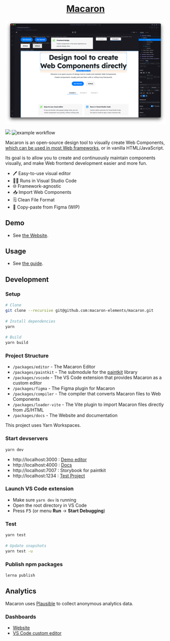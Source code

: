 <h1 align="center"><a href="https://macaron-elements.com">Macaron</a></h1>

![Screenshot](packages/vscode/screenshot.png)

[![](https://vsmarketplacebadge.apphb.com/version/Macaron.macaron-vscode.svg)](https://marketplace.visualstudio.com/items?itemName=Macaron.macaron-vscode) ![example workflow](https://github.com/macaron-elements/macaron/actions/workflows/node.js.yml/badge.svg)

Macaron is an open-source design tool to visually create Web Components, [which can be used in most Web frameworks](https://custom-elements-everywhere.com/), or in vanilla HTML/JavaScript.

Its goal is to allow you to create and continuously maintain components visually, and make Web frontend development easier and more fun.

- :pen: Easy-to-use visual editor
- :technologist: Runs in Visual Studio Code
- :globe_with_meridians: Framework-agnostic
- :inbox_tray: Import Web Components
- :spiral_notepad: Clean File Format
- :art: Copy-paste from Figma (WIP)

## Demo

- See [the Website](https://macaron-elements.com).

## Usage

- See [the guide](https://macaron-elements.com/guide).

## Development

### Setup

```bash
# Clone
git clone --recursive git@github.com:macaron-elements/macaron.git

# Install dependencies
yarn

# Build
yarn build
```

### Project Structure

- `/packages/editor` - The Macaron Editor
- `/packages/paintkit` - The submodule for the [paintkit](https://github.com/seanchas116/paintkit) library
- `/packages/vscode` - The VS Code extension that provides Macaron as a custom editor
- `/packages/figma` - The Figma plugin for Macaron
- `/packages/compiler` - The compiler that converts Macaron files to Web Components
- `/packages/loader-vite` - The Vite plugin to import Macaron files directly from JS/HTML
- `/packages/docs` - The Website and documentation

This project uses Yarn Workspaces.

### Start devservers

```bash
yarn dev
```

- http://localhost:3000 : [Demo editor](/packages/editor/src/index.tsx)
- http://localhost:4000 : [Docs](/packages/docs)
- http://localhost:7007 : Storybook for paintkit
- http://localhost:1234 : [Test Project](/packages/test-project)

### Launch VS Code extension

- Make sure `yarn dev` is running
- Open the root directory in VS Code
- Press <kbd>F5</kbd> (or menu **Run** → **Start Debugging**)

### Test

```bash
yarn test

# Update snapshots
yarn test -u
```

### Publish npm packages

```bash
lerna publish
```

## Analytics

Macaron uses [Plausible](https://plausible.io/) to collect anonymous analytics data.

### Dashboards

- [Website](https://plausible.io/macaron-elements.com)
- [VS Code custom editor](https://plausible.io/vscode.macaron-elements.com)
